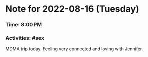 # Note for 2022-08-16 (Tuesday)
### Time: 8:00 PM
### Activities: #sex

MDMA trip today. Feeling very connected and loving with Jennifer.
